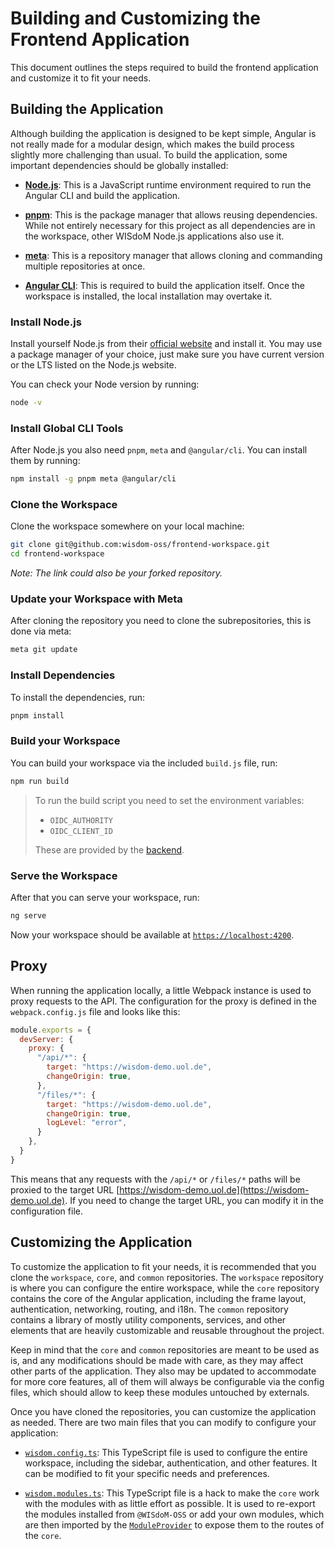 # Building and Customizing the Frontend Application

This document outlines the steps required to build the frontend application and 
customize it to fit your needs.

## Building the Application

Although building the application is designed to be kept simple, Angular is not 
really made for a modular design, which makes the build process slightly more 
challenging than usual. 
To build the application, some important dependencies should be globally 
installed:

- [**Node.js**](https://nodejs.org):
  This is a JavaScript runtime environment required to run the Angular CLI and 
  build the application.

- [**pnpm**](https://pnpm.io):
  This is the package manager that allows reusing dependencies. 
  While not entirely necessary for this project as all dependencies are in the 
  workspace, other WISdoM Node.js applications also use it.

- [**meta**](https://www.npmjs.com/package/meta): 
  This is a repository manager that allows cloning and commanding multiple 
  repositories at once.

- [**Angular CLI**](https://angular.io/cli): 
  This is required to build the application itself. 
  Once the workspace is installed, the local installation may overtake it.

### Install Node.js
Install yourself Node.js from their 
[official website](https://nodejs.org/en/download/) and install it.
You may use a package manager of your choice, just make sure you have current 
version or the LTS listed on the Node.js website.

You can check your Node version by running:

```sh
node -v
```

### Install Global CLI Tools

After Node.js you also need `pnpm`, `meta` and `@angular/cli`.
You can install them by running:

```sh
npm install -g pnpm meta @angular/cli
```

### Clone the Workspace

Clone the workspace somewhere on your local machine:

```sh
git clone git@github.com:wisdom-oss/frontend-workspace.git
cd frontend-workspace
```

*Note: The link could also be your forked repository.*

### Update your Workspace with Meta

After cloning the repository you need to clone the subrepositories, this is done 
via meta:

```sh
meta git update
```

### Install Dependencies

To install the dependencies, run:

```sh 
pnpm install
```

### Build your Workspace

You can build your workspace via the included `build.js` file, run:

```sh
npm run build
```

> To run the build script you need to set the environment variables:
> - `OIDC_AUTHORITY`
> - `OIDC_CLIENT_ID`
> 
> These are provided by the [backend](../../backend/deployment.md).

### Serve the Workspace

After that you can serve your workspace, run:

```sh
ng serve
```

Now your workspace should be available at 
[`https://localhost:4200`](https://localhost:4200).

## Proxy

When running the application locally, a little Webpack instance is used to proxy 
requests to the API. 
The configuration for the proxy is defined in the `webpack.config.js` file and 
looks like this:

```js
module.exports = {
  devServer: {
    proxy: {
      "/api/*": {
        target: "https://wisdom-demo.uol.de",
        changeOrigin: true,
      },
      "/files/*": {
        target: "https://wisdom-demo.uol.de",
        changeOrigin: true,
        logLevel: "error",
      }
    },
  }
}
```

This means that any requests with the `/api/*` or `/files/*` paths will be 
proxied to the target URL 
[https://wisdom-demo.uol.de](https://wisdom-demo.uol.de). 
If you need to change the target URL, you can modify it in the configuration 
file.

## Customizing the Application

To customize the application to fit your needs, it is recommended that you clone 
the `workspace`, `core`, and `common` repositories. 
The `workspace` repository is where you can configure the entire workspace, 
while the `core` repository contains the core of the Angular application, 
including the frame layout, authentication, networking, routing, and i18n. 
The `common` repository contains a library of mostly utility components, 
services, and other elements that are heavily customizable and reusable 
throughout the project.

Keep in mind that the `core` and `common` repositories are meant to be used as 
is, and any modifications should be made with care, as they may affect other 
parts of the application.
They also may be updated to accommodate for more core features, all of them will 
always be configurable via the config files, which should allow to keep these 
modules untouched by externals.

Once you have cloned the repositories, you can customize the application as 
needed. 
There are two main files that you can modify to configure your application:

- [`wisdom.config.ts`](github.com/wisdom-oss/frontend-workspace/blob/main/wisdom.config.ts): 
  This TypeScript file is used to configure the entire workspace, including the 
  sidebar, authentication, and other features. 
  It can be modified to fit your specific needs and preferences.

- [`wisdom.modules.ts`](https://github.com/wisdom-oss/frontend-workspace/blob/main/wisdom.modules.ts): 
  This TypeScript file is a hack to make the `core` work with the modules with 
  as little effort as possible. 
  It is used to re-export the modules installed from `@WISdoM-OSS` or add your 
  own modules, which are then imported by the 
  [`ModuleProvider`](https://github.com/wisdom-oss/frontend-core/blob/main/src/app/module-provider.ts) 
  to expose them to the routes of the `core`.

